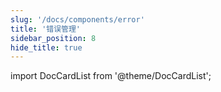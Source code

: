 ```yaml
---
slug: '/docs/components/error'
title: '错误管理'
sidebar_position: 8
hide_title: true
---
```


import DocCardList from '@theme/DocCardList';

<DocCardList />